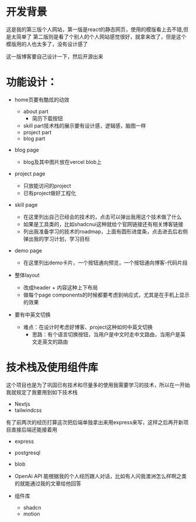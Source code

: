 # 开发背景
这是我的第三版个人网站，第一版是react的静态网页，使用的模版看上去不错,但是太简单了
第二版则是看了个别人的个人网站感觉很好，就拿来改了，但是这个模版用的人也太多了，没有设计感了

这一版博客要自己设计一下，然后开源出来

# 功能设计：

- home页要有酷炫的动效
    - about part
        - 简历下载按钮
    - skill part技术栈的展示要有设计感，逻辑感，脑图一样
    - project part
    - blog part

- blog page
    - blog及其中图片放在vercel blob上

- project page
    - 只放能访问的project
    - 已有project做好工程化

- skill page
    - 在这里列出自己已经会的技术的，点击可以弹出我用这个技术做了什么
    - 如果是工具类的，比如shadcnui这种就给个官网链接还有相关博客链接
    - 列出我准备学习的技术的roadmap，上面有圆形进度条，点击进去后右侧弹出我的学习计划，学习目标

- demo page
    - 在这里列出demo卡片，一个按钮通向预览，一个按钮通向博客-代码片段

- 整体layout
    - 改成header + 内容这种上下布局
    - 做每个page components的时候都要考虑到响应式，尤其是在手机上显示的效果

- 要有中英文切换
    - 难点：在设计时考虑好博客、project这种如何中英文切换
        - 思路：有个语言切换按钮，当用户是中文时走中文路由，当用户是英文走英文的路由

# 技术栈及使用组件库
这个项目也是为了巩固已有技术和尽量多的使用我需要学习的技术，所以在一开始我就规定了我要用到如下技术栈

- Nextjs
- tailwindcss

有了前两次的经历打算这次把后端单独拿出来用express来写，这样之后再开新项目直接后端还能接着用
- express
- postgresql
- blob

- OpenAi API
能根据我的个人经历跟人对话，比如有人问我澳洲怎么样啊之类的就能通过我的文章给他回答

- 组件库
    - shadcn
    - motion
